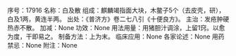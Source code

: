 序号：17916
名称：白及散
组成：麒麟竭指面大块，木鳖子5个（去皮壳，研），白及1两，黄连半两。
出处：《普济方》卷二七八引《十便良方》。
主治：发疮肿硬热赤不散。
加减：None
功效：None
用法用量：用猪胆汁调涂，上留1窍。以愈为度，干即易之。
制备方法：上为末。
临床应用：None
各家论述：None
用药禁忌：None
附注：None
